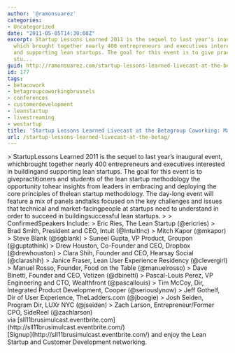 ```yaml
---
author: '@ramonsuarez'
categories:
- Uncategorized
date: "2011-05-05T14:30:00Z"
excerpt: Startup Lessons Learned 2011 is the sequel to last year's inaugural event,
  which brought together nearly 400 entrepreneurs and executives interested in building
  and supporting lean startups. The goal for this event is to give practitioners and
  stu...
guid: http://ramonsuarez.com/startup-lessons-learned-livecast-at-the-betag
id: 177
tags:
- betacowork
- betagroupcoworkingbrussels
- conferences
- customerdevelopment
- leanstartup
- livestreaming
- westartup
title: 'Startup Lessons Learned Livecast at the Betagroup Coworking: May 23'
url: /startup-lessons-learned-livecast-at-the-betag/
---
```


<div class="posterous_bookmarklet_entry">> StartupLessons Learned 2011 is the sequel to last year’s inaugural event, whichbrought together nearly 400 entrepreneurs and executives interested in buildingand supporting lean startups. The goal for this event is to givepractitioners and students of the lean startup methodology the opportunity tohear insights from leaders in embracing and deploying the core principles of thelean startup methodology. The day-long event will feature a mix of panels andtalks focused on the key challenges and issues that technical and market-facingpeople at startups need to understand in order to succeed in buildingsuccessful lean startups.
> 
> ConfirmedSpeakers Include:  
> Eric Ries, The Lean Startup (@ericries)  
> Brad Smith, President and CEO, Intuit (@IntuitInc)  
> Mitch Kapor (@mkapor)  
> Steve Blank (@sgblank)  
> Suneel Gupta, VP Product, Groupon (@guptathink)  
> Drew Houston, Co-Founder and CEO, Dropbox (@drewhouston)  
> Clara Shih, Founder and CEO, Hearsay Social (@clarashih)  
> Janice Fraser, Lean User Experience Residency (@clevergirl)  
> Manuel Rosso, Founder, Food on the Table (@manuelrosso)  
> Dave Binetti, Founder and CEO, Votizen (@dbinetti)  
> Pascal-Louis Perez, VP Engineering and CTO, Wealthfront (@pascallouis)  
> Tim McCoy, Dir, Integrated Product Development, Cooper (@seriouslynow)  
> Jeff Gothelf, Dir of User Experience, TheLadders.com (@jboogie)  
> Josh Seiden, Program Dir, LUXr NYC (@jseiden)  
> Zach Larson, Entrepreneur/Former CPO, SideReel (@zachlarson)

<div class="posterous_quote_citation">via [sll11brusimulcast.eventbrite.com](http://sll11brusimulcast.eventbrite.com/)</div>[Signup](http://sll11brusimulcast.eventbrite.com/) and enjoy the Lean Startup and Customer Development networking.

</div>